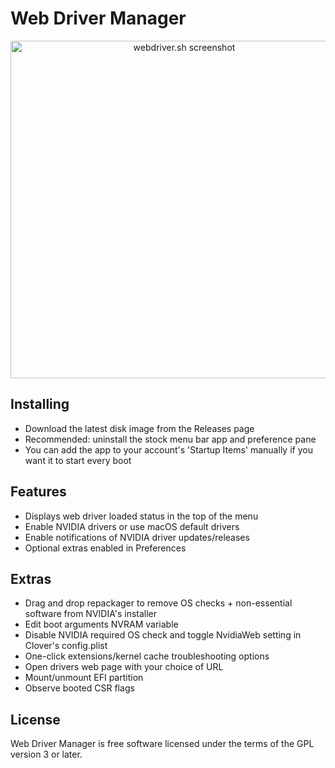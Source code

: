 # Web Driver Manager

<p align="center">
<picture>
<source srcset="https://github.com/vulgo/WebDriverManager/raw/master/Images/screenshot.png, https://github.com/vulgo/WebDriverManager/raw/master/Images/screenshot@2x.png 2x" />
<img src="https://github.com/vulgo/WebDriverManager/raw/master/Images/screenshot@2x.png" alt="webdriver.sh screenshot" width="540" />
</picture>
</p>

## Installing

- Download the latest disk image from the Releases page
- Recommended: uninstall the stock menu bar app and preference pane
- You can add the app to your account's 'Startup Items' manually if you want it to start every boot

## Features

- Displays web driver loaded status in the top of the menu
- Enable NVIDIA drivers or use macOS default drivers
- Enable notifications of NVIDIA driver updates/releases
- Optional extras enabled in Preferences

## Extras

- Drag and drop repackager to remove OS checks + non-essential software from NVIDIA's installer
- Edit boot arguments NVRAM variable
- Disable NVIDIA required OS check and toggle NvidiaWeb setting in Clover's config.plist
- One-click extensions/kernel cache troubleshooting options
- Open drivers web page with your choice of URL
- Mount/unmount EFI partition
- Observe booted CSR flags

## License

Web Driver Manager is free software licensed under the terms of the GPL version 3 or later.

